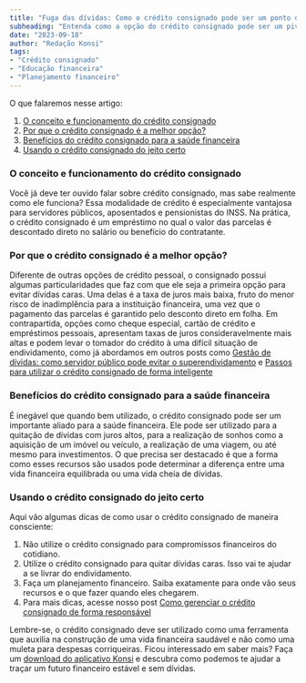 ```yaml
---
title: "Fuga das dívidas: Como o crédito consignado pode ser um ponto de virada financeira"
subheading: "Entenda como a opção do crédito consignado pode ser um pivotalamento positivo na sua vida financeira."
date: "2023-09-18"
author: "Redação Konsi"
tags:
- "Crédito consignado"
- "Educação financeira"
- "Planejamento financeiro"
---
```


O que falaremos nesse artigo:
1. [O conceito e funcionamento do crédito consignado](#concept)
2. [Por que o crédito consignado é a melhor opção?](#best-option)
3. [Benefícios do crédito consignado para a saúde financeira](#benefits)
4. [Usando o crédito consignado do jeito certo](#good-use)

### O conceito e funcionamento do crédito consignado <a name="concept"></a>
Você já deve ter ouvido falar sobre crédito consignado, mas sabe realmente como ele funciona? Essa modalidade de crédito é especialmente vantajosa para servidores públicos, aposentados e pensionistas do INSS. Na prática, o crédito consignado é um empréstimo no qual o valor das parcelas é descontado direto no salário ou benefício do contratante.

### Por que o crédito consignado é a melhor opção? <a name="best-option"></a>
Diferente de outras opções de crédito pessoal, o consignado possui algumas particularidades que faz com que ele seja a primeira opção para evitar dívidas caras. Uma delas é a taxa de juros mais baixa, fruto do menor risco de inadimplência para a instituição financeira, uma vez que o pagamento das parcelas é garantido pelo desconto direto em folha. Em contrapartida, opções como cheque especial, cartão de crédito e empréstimos pessoais, apresentam taxas de juros consideravelmente mais altas e podem levar o tomador do crédito à uma difícil situação de endividamento, como já abordamos em outros posts como [Gestão de dívidas: como servidor público pode evitar o superendividamento](http://konsi.com.br/postagens/gesto-de-dvidas-como-servidor-pblico-pode-evitar-o-superendividamento) e [Passos para utilizar o crédito consignado de forma inteligente](http://konsi.com.br/postagens/passos-para-utilizar-o-crdito-consignado-de-forma-inteligente)

### Benefícios do crédito consignado para a saúde financeira <a name="benefits"></a>
É inegável que quando bem utilizado, o crédito consignado pode ser um importante aliado para a saúde financeira. Ele pode ser utilizado para a quitação de dívidas com juros altos, para a realização de sonhos como a aquisição de um imóvel ou veículo, a realização de uma viagem, ou até mesmo para investimentos. O que precisa ser destacado é que a forma como esses recursos são usados pode determinar a diferença entre uma vida financeira equilibrada ou uma vida cheia de dívidas.

### Usando o crédito consignado do jeito certo <a name="good-use"></a>
Aqui vão algumas dicas de como usar o crédito consignado de maneira consciente:

1. Não utilize o crédito consignado para compromissos financeiros do cotidiano.
2. Utilize o crédito consignado para quitar dívidas caras. Isso vai te ajudar a se livrar do endividamento.
3. Faça um planejamento financeiro. Saiba exatamente para onde vão seus recursos e o que fazer quando eles chegarem.
4. Para mais dicas, acesse nosso post [Como gerenciar o crédito consignado de forma responsável](http://www.konsi.com.br/postagens/como-gerenciar-o-credito-consignado-de-forma-responsavel)

Lembre-se, o crédito consignado deve ser utilizado como uma ferramenta que auxilia na construção de uma vida financeira saudável e não como uma muleta para despesas corriqueiras. Ficou interessado em saber mais? Faça um [download do aplicativo Konsi](http://www.konsi.com.br/app-download) e descubra como podemos te ajudar a traçar um futuro financeiro estável e sem dívidas.